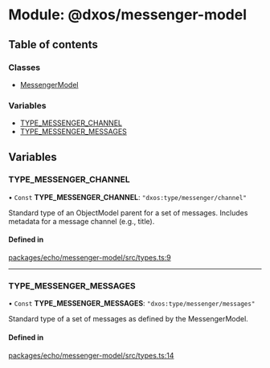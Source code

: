 # Module: @dxos/messenger-model

## Table of contents

### Classes

- [MessengerModel](../classes/dxos_messenger_model.MessengerModel.md)

### Variables

- [TYPE\_MESSENGER\_CHANNEL](dxos_messenger_model.md#type_messenger_channel)
- [TYPE\_MESSENGER\_MESSAGES](dxos_messenger_model.md#type_messenger_messages)

## Variables

### TYPE\_MESSENGER\_CHANNEL

• `Const` **TYPE\_MESSENGER\_CHANNEL**: ``"dxos:type/messenger/channel"``

Standard type of an ObjectModel parent for a set of messages.
Includes metadata for a message channel (e.g., title).

#### Defined in

[packages/echo/messenger-model/src/types.ts:9](https://github.com/dxos/dxos/blob/32ae9b579/packages/echo/messenger-model/src/types.ts#L9)

___

### TYPE\_MESSENGER\_MESSAGES

• `Const` **TYPE\_MESSENGER\_MESSAGES**: ``"dxos:type/messenger/messages"``

Standard type of a set of messages as defined by the MessengerModel.

#### Defined in

[packages/echo/messenger-model/src/types.ts:14](https://github.com/dxos/dxos/blob/32ae9b579/packages/echo/messenger-model/src/types.ts#L14)
